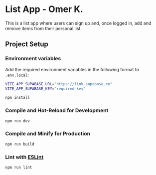 # List App - Omer K.

This is a list app where users can sign up and, once logged in, add and remove items from their personal list.

## Project Setup

### Environment variables

Add the required environment variables in the following format to `.env.local`:

```sh
VITE_APP_SUPABASE_URL="https://link.supabase.co"
VITE_APP_SUPABASE_KEY="required-key"
```

```sh
npm install
```

### Compile and Hot-Reload for Development

```sh
npm run dev
```

### Compile and Minify for Production

```sh
npm run build
```

### Lint with [ESLint](https://eslint.org/)

```sh
npm run lint
```
